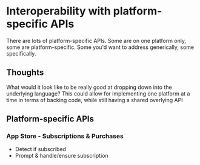 # Interoperability with platform-specific APIs

There are lots of platform-specific APIs. Some are on one platform only, some are platform-specific. Some you'd want to address generically, some specifically.

## Thoughts

What would it look like to be really good at dropping down into the underlying language? This could allow for implementing one platform at a time in terms of backing code, while still having a shared overlying API

## Platform-specific APIs

### App Store - Subscriptions & Purchases

  - Detect if subscribed
  - Prompt & handle/ensure subscription
